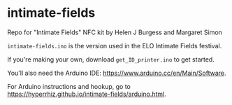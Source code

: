 # intimate-fields
Repo for "Intimate Fields" NFC kit by Helen J Burgess and Margaret Simon

`intimate-fields.ino` is the version used in the ELO Intimate Fields festival.
 
If you're making your own, download `get_ID_printer.ino` to get started.

You'll also need the Arduino IDE: https://www.arduino.cc/en/Main/Software.

For Arduino instructions and hookup, go to https://hyperrhiz.github.io/intimate-fields/arduino.html.
